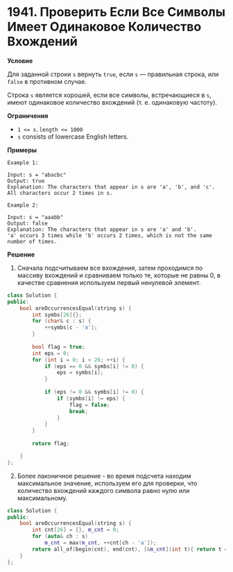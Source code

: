 # 1941. Проверить Если Все Символы Имеет Одинаковое Количество Вхождений

**Условие**

Для заданной строки `s` вернуть `true`, если `s` — правильная строка, или `false` в противном случае.

Строка `s` является хорошей, если все символы, встречающиеся в `s`, имеют одинаковое количество вхождений (т. е. одинаковую частоту).


**Ограничения**

- `1 <= s.length <= 1000`
- `s` consists of lowercase English letters.

**Примеры**
```
Example 1:

Input: s = "abacbc"
Output: true
Explanation: The characters that appear in s are 'a', 'b', and 'c'. All characters occur 2 times in s.

Example 2:

Input: s = "aaabb"
Output: false
Explanation: The characters that appear in s are 'a' and 'b'.
'a' occurs 3 times while 'b' occurs 2 times, which is not the same number of times.
```


**Решение**

1. Сначала подсчитываем все вхождения, затем проходимся по массиву вхождений и сравниваем только те, которые не равны 0, в качестве сравнения используем первый ненулевой элемент.

```C++
class Solution {
public:
    bool areOccurrencesEqual(string s) {
        int symbs[26]{};
        for (char& c : s) {
            ++symbs[c - 'a'];
        }
        
        bool flag = true;
        int eps = 0;
        for (int i = 0; i < 26; ++i) {
            if (eps == 0 && symbs[i] != 0) {
                eps = symbs[i];
            }
            
            if (eps != 0 && symbs[i] != 0) {
                if (symbs[i] != eps) {
                    flag = false;
                    break;
                }
            }
        }
        
        return flag;

    }
};
```

2. Более лаконичное решение - во время подсчета находим максимальное значение, используем его для проверки, что количество вхождений каждого символа равно нулю или максимальному.

```C++
class Solution {
public:
    bool areOccurrencesEqual(string s) {
        int cnt[26] = {}, m_cnt = 0;
        for (auto& ch : s)
            m_cnt = max(m_cnt, ++cnt[ch - 'a']);
        return all_of(begin(cnt), end(cnt), [&m_cnt](int t){ return t == 0 || t == m_cnt; });
    }
};
```


